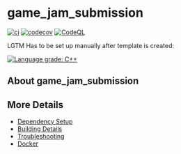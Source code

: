 # game_jam_submission

[![ci](https://github.com/rseyyedi/game_jam_submission/actions/workflows/ci.yml/badge.svg)](https://github.com/rseyyedi/game_jam_submission/actions/workflows/ci.yml)
[![codecov](https://codecov.io/gh/rseyyedi/game_jam_submission/branch/main/graph/badge.svg)](https://codecov.io/gh/rseyyedi/game_jam_submission)
[![CodeQL](https://github.com/rseyyedi/game_jam_submission/actions/workflows/codeql-analysis.yml/badge.svg)](https://github.com/rseyyedi/game_jam_submission/actions/workflows/codeql-analysis.yml)

LGTM Has to be set up manually after template is created:

[![Language grade: C++](https://img.shields.io/lgtm/grade/cpp/github/rseyyedi/game_jam_submission)](https://lgtm.com/projects/g/rseyyedi/game_jam_submission/context:cpp)

## About game_jam_submission



## More Details

 * [Dependency Setup](README_dependencies.md)
 * [Building Details](README_building.md)
 * [Troubleshooting](README_troubleshooting.md)
 * [Docker](README_docker.md)
